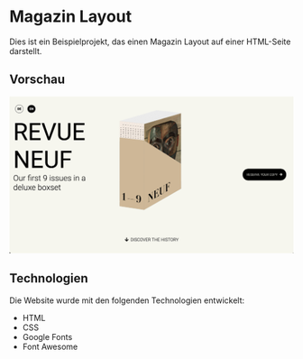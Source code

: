 # Magazin Layout

Dies ist ein Beispielprojekt, das einen Magazin Layout auf einer HTML-Seite darstellt.

## Vorschau

![Vorschau](./assets//reference-image.png)

## Technologien

Die Website wurde mit den folgenden Technologien entwickelt:

- HTML
- CSS
- Google Fonts
- Font Awesome
